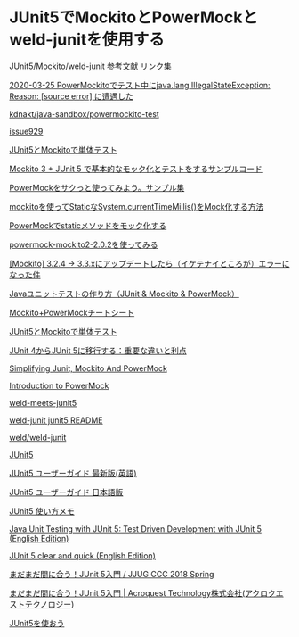 # JUnit5でMockitoとPowerMockとweld-junitを使用する
JUnit5/Mockito/weld-junit 参考文献 リンク集

[2020-03-25 PowerMockitoでテスト中にjava.lang.IllegalStateException: Reason: [source error] に遭遇した](https://kdnakt.hatenablog.com/entry/2020/03/25/080000)

[kdnakt/java-sandbox/powermockito-test](https://github.com/kdnakt/java-sandbox/tree/master/powermockito-test)

[issue929](https://github.com/powermock/powermock/issues/929)

[JUnit5とMockitoで単体テスト](https://qiita.com/gitcho/items/5ce478ec8e29bbddc152)

[Mockito 3 + JUnit 5 で基本的なモック化とテストをするサンプルコード](https://qiita.com/niwasawa/items/f8798c981b4d08ecfa55)

[PowerMockをサクっと使ってみよう。サンプル集](http://java-study.blog.jp/archives/1072284850.html)

[mockitoを使ってStaticなSystem.currentTimeMillis()をMock化する方法](http://kubo-shogun.com/archives/15439646.html)

[PowerMockでstaticメソッドをモック化する](https://qiita.com/kkmr94/items/383e8f73f9650598c413)

[powermock-mockito2-2.0.2を使ってみる](https://qiita.com/mima_ita/items/3574a03b3379fb5f3c3c)

[[Mockito] 3.2.4 → 3.3.xにアップデートしたら（イケテナイところが）エラーになった件](https://qiita.com/kazuki43zoo/items/8762927ed182878eb58c)

[Javaユニットテストの作り方（JUnit & Mockito & PowerMock）](https://qiita.com/vicboss1002/items/4d0fa5c290d422db194d)

[Mockito+PowerMockチートシート](https://qiita.com/y-imai/items/0e002e16e38ba97e11f6)

[JUnit5とMockitoで単体テスト](https://qiita.com/gitcho/items/5ce478ec8e29bbddc152)

[JUnit 4からJUnit 5に移行する：重要な違いと利点](https://blogs.oracle.com/otnjp/migrating-from-junit-4-to-junit-5-important-differences-and-benefits-ja)

[Simplifying Junit, Mockito And PowerMock](https://aggarwal-rohan17.medium.com/simplifying-junit-mockito-and-powermock-d1392059ce87)

[Introduction to PowerMock](https://www.baeldung.com/intro-to-powermock)

[weld-meets-junit5](https://weld.cdi-spec.org/news/2017/12/19/weld-meets-junit5/)

[weld-junit junit5 README](https://github.com/weld/weld-junit/blob/master/junit5/README.md)

[weld/weld-junit](https://github.com/weld/weld-junit)

[JUnit5](https://junit.org/junit5/)

[JUnit5 ユーザーガイド 最新版(英語)](https://junit.org/junit5/docs/current/user-guide/)

[JUnit5 ユーザーガイド 日本語版](https://oohira.github.io/junit5-doc-jp/user-guide/)

[JUnit5 使い方メモ](https://qiita.com/opengl-8080/items/efe54204e25f615e322f)

[Java Unit Testing with JUnit 5: Test Driven Development with JUnit 5 (English Edition)](https://www.amazon.co.jp/dp/1484230140)

[JUnit 5 clear and quick (English Edition)](https://www.amazon.co.jp/dp/B076JL1YH2)

[まだまだ間に合う！JUnit 5入門 / JJUG CCC 2018 Spring](https://speakerdeck.com/rshindo/jjug-ccc-2018-spring)

[まだまだ間に合う！JUnit 5入門 | Acroquest Technology株式会社(アクロクエストテクノロジー)](https://www.acroquest.co.jp/technical/20190114/10613)

[JUnit5を使おう](https://www.m3tech.blog/entry/2018/12/20/junit5)
